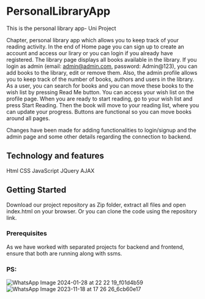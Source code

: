 # PersonalLibraryApp

This is the personal library app- Uni Project

Chapter, personal library app which allows you to keep track of your reading activity.
In the end of Home page you can sign up to create an account and access our lirary or you can login if you already have registered.
The library page displays all books available in the library.
If you login as admin (email: admin@admin.com, password: Admin@123), you can add books to the library, edit or remove them.
Also, the admin profile allows you to keep track of the number of books, authors and users in the library.
As a user, you can search for books and you can move these books to the wish list by pressing Read Me button. 
You can access your wish list on the profile page. When you are ready to start reading, go
to your wish list and press Start Reading. Then the book will move to your reading 
list, where you can update your progress.
Buttons are functional so you can move books around all pages.

Changes have been made for adding functionalities to login/signup and the admin page and some other details regarding the connection to backend.

## Technology and features
Html
CSS
JavaScript
JQuery
AJAX


## Getting Started
Download our project repository as Zip folder, extract all files and open index.html on your browser.
Or you can clone the code using the repository link.

### Prerequisites
As we have worked with separated projects for backend and frontend, ensure that both are running along with ssms.
### PS:
![WhatsApp Image 2024-01-28 at 22 22 19_f01d4b59](https://github.com/kleagjoshi/PersonalLibraryApp/assets/128500973/6121721b-7975-48c0-99af-bc7f422785db)
![WhatsApp Image 2023-11-18 at 17 26 26_6cb60e17](https://github.com/kleagjoshi/PersonalLibraryApp/assets/128500973/dfa8bccb-22a8-433c-99e4-93144404b23f)


